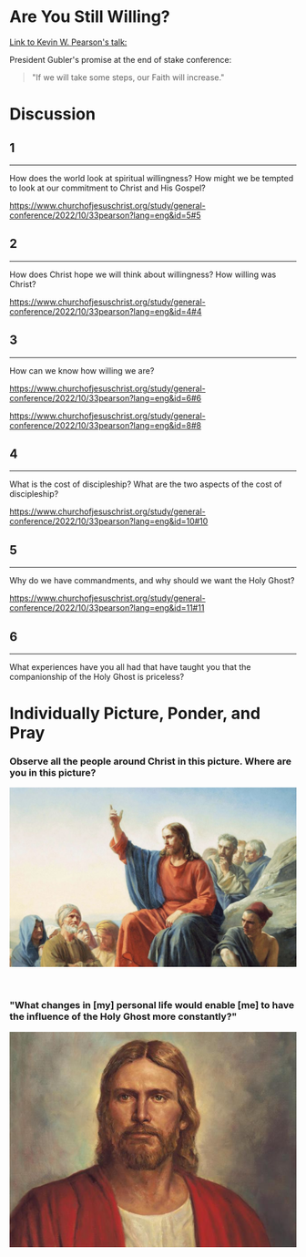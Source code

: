 # Are You Still Willing?

[Link to Kevin W. Pearson's talk: ](https://www.churchofjesuschrist.org/study/general-conference/2022/10/33pearson)

President Gubler's promise at the end of stake conference:
> "If we will take some steps, our Faith will increase."

# Discussion

## 1

---

How does the world look at spiritual willingness? How might we be tempted to look at our commitment to Christ and His Gospel?

https://www.churchofjesuschrist.org/study/general-conference/2022/10/33pearson?lang=eng&id=5#5

## 2

---

How does Christ hope we will think about willingness? How willing was Christ?

https://www.churchofjesuschrist.org/study/general-conference/2022/10/33pearson?lang=eng&id=4#4


## 3

---


How can we know how willing we are?

https://www.churchofjesuschrist.org/study/general-conference/2022/10/33pearson?lang=eng&id=6#6

https://www.churchofjesuschrist.org/study/general-conference/2022/10/33pearson?lang=eng&id=8#8


## 4

---


What is the cost of discipleship? What are the two aspects of the cost of discipleship?

https://www.churchofjesuschrist.org/study/general-conference/2022/10/33pearson?lang=eng&id=10#10



## 5

---


Why do we have commandments, and why should we want the Holy Ghost?

https://www.churchofjesuschrist.org/study/general-conference/2022/10/33pearson?lang=eng&id=11#11


## 6

---


What experiences have you all had that have taught you that the companionship of the Holy Ghost is priceless?


# Individually Picture, Ponder, and Pray

### Observe all the people around Christ in this picture. Where are you in this picture? 

![Christ Teaching the Sermon on the Mount](pictures/gospel-library-downloads/jesus_sermon_mount.jpeg)

<br>

### "What changes in [my] personal life would enable [me] to have the influence of the Holy Ghost more constantly?"

![Jesus Christ](pictures/gospel-library-downloads/jesuschristredrobe_large.jpg)


